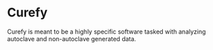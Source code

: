 # Curefy
Curefy is meant to be a highly specific software tasked with analyzing autoclave and non-autoclave generated data.
